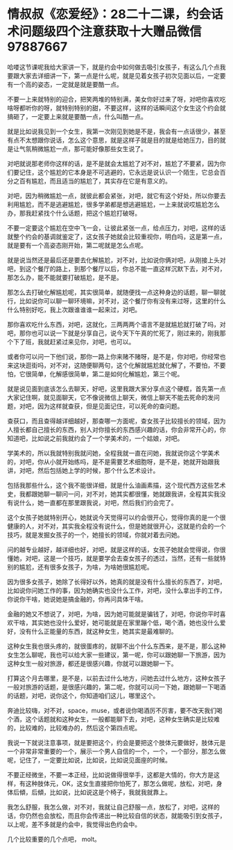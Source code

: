 # 情叔叔《恋爱经》：28二十二课，约会话术问题级四个注意获取十大赠品微信97887667

哈喽这节课呢我给大家讲一下，就是约会中如何做去吸引女孩子，有这么几个点我要跟大家去详细讲一下，第一点是什么呢，就是见着女孩子初次见面以后，一定要有一个高的姿态，一定就是就是要酷一点。

不要一上来就特别的迎合，把笑两堆的特别满，美女你好过来了呀，对吧你喜欢吃啥呀都听你的呀，就特别特别的甜，不要这样，这样的话瞬间这个女生这个约会就搞砸了，一定要上来就是要酷一点，什么叫酷一点。

就是比如说我见到一个女生，我第一次刚见到她是不是，我会有一点话很少，甚至有点不太想跟你说话，怎么这个意思，就是这样子就是目的就是给她压力，目的就是让气氛稍微尴尬一点，那可能好像那些女生说了。

对吧就说那老师你这样的话，是不是就会太尴尬了对不对，尴尬了不要紧，因为你们要记住，这个尴尬的它本身是不可逃避的，它永远是说认识一个陌生，它总会百分之百有尴尬，而且适当的尴尬了，其实存在它是有意义的。

对吧，因为稍微尴尬一点，就彼此都会紧张，对吧，就它有这个好处，所以你要去利用尴尬，而不是逃避尴尬，很多学弟都是想逃避尴尬，一上来就说哎尴尬怎么办，那我赶紧找个什么话题，把这个尴尬打破呀。

不要一定要这个尴尬在空中飞一会，让彼此紧张一点，给点压力，对吧，这样的话就整个约会的基调就鉴定了，这女孩子她就会比较重视你，明白吗，这是第一点，就是要有一个高姿态刚开始，第二呢就是怎么点呢。

就是说当然还是最后还是要去化解尴尬，对不对，比如说你俩对吧，从刚接上头对吧，到这个餐厅的路上，到那个餐厅以后，你总不能一直这样沉默下去，对不对，那怎么办，能不能就要打破尴尬，是不是。

那怎么去打破化解尴尬呢，其实很简单，就随便找一点这种身边的话题，聊一聊就行，比如说你可以聊一聊环境嘛，对不对，这个餐厅你有没有来过呀，这里的什么什么特别好吃，我上次跟谁谁谁一起来过，对吧。

那你喜欢吃什么东西，对吧，这就化，三两两两个语言不是就尴尬就打破了吗，对吧，那你也可以说一下就是分享自己，说今天下午真的忙死了，刚过来的，刚我那个下了班，我就赶紧过来见你，对吧，也可以。

或者你可以问一下他们说，那你一路上你来赌不赌呀，是不是，你对吧，你经常也来这块逛街吗，对不对，这随便聊两句，这个化解就尴尬就化解了，不要怕，不要怕，它很简单，化解感很简单，第二是如何化解尴尬，第三个呢。

就是说见面到底该怎么去聊天，好吧，这里我跟大家分享点这个硬框，首先第一点大家记住啊，就见面聊天，它不像说微信上聊天，微信上聊天不能去死命的发问题，对吧，因为这样就查获，但是见面记住，可以死命的查问题。

查获口，而且查得越详细越好，那查哪一方面呢，查女孩子比较擅长的领域，因为人擅长都自己擅长的东西，别人对你擅长的东西感兴趣的话，你会非常开心的，你知道吧，比如说之前我就约会了一个学美术的，一个姑娘，对吧。

学美术的，所以我就特别我就问她，全程我就一直在问她，我就说你这个学美术的，对吧，你从小就开始练吗，是不是需要艺术细胞呀，是不是，她就开始跟我讲，对吧，然后包括她上学的时候，那个什么艺术设计。

包括我那些什么，这个我不能很详细，就是什么油画素描，这个现代西方这些艺术史，我都跟她聊一聊问一问，对不对，她其实都很懂，她就跟我讲，全程其实我没有说什么，她一直都在那里跟我说，对吧，然后我们约会完了。

这个女孩子她就特别开心，她就说今天觉得可以约会很开心，觉得你真的是一个很健康的人，对不对，其实我全程没有说什么，但是她就很开心，这就是约会的一个技巧，就是发掘女孩子的一个，她擅长的领域，你就对着去问她。

问的越专业越好，越详细也好，对吧，就是这样的话，女孩子她就会觉得说，你很懂她，对吧，这是一个技巧，就是要学会去查女孩子的透过，当然，还有一些就特别的尴尬，还有很多女孩子，为啥，为啥她很尴尬呢。

因为很多女孩子，她除了长得好以外，她真的就是没有什么擅长的东西了，对吧，比如说你问她工作的事，因为她确实也没什么工作，对吧，没什么拿出手的工作，你说你干啥，她说她是搞金融的，你再问具体干啥。

金融的她又不想说了，对吧，为啥，因为她可能就是骗钱了，对吧，你说你平时喜欢干啥，其实她也没什么爱好，她可能就是在家里蹦个低，喝个酒，她也没什么爱好，没有什么正能量的东西，就这种女生，她其实是最难聊的。

这种女生我也很头疼的，就很蛋疼的，就聊不出个什么东西来，是不是，那么这种女生怎么聊呢，我也可以给大家一些建议，第一呢，你可以跟她聊一下旅游，因为这种女生一般对旅游，都还是很感兴趣，你就可以跟她聊一下。

打算这个月去哪里，是不是，以前去过什么地方，问她去过什么地方，这种女孩子一般对旅游的话题，是很感兴趣的，第二呢，你就可以问一下她，跟她聊一下喝酒的话题，对吧，说你这个，你知道咱们这儿，哪里这个。

奔迪比较嗨，对不对，space，muse，或者说你喝酒厉不厉害，要不改天我们喝个酒，这个话题就和这种女生，一般都能聊下去，对吧，这种女生确实是比较难的，比较难的，比较难办的，然后这个第四点呢。

我说一下就说注意事项，就是要把这个，约会是要把这个肢体元要做好，肢体元是一个非常非常重要的一个，展示一个男人自信的一个，一个，一个部分，那怎么做呢，记住了，一定要比如说，比如说，比如说见面座的时候。

不要正经微坐，不要一本正经，比如说做得很举手，这都是大情的，你大方是这样，有这种肢体元，OK，这女生直接把你怕死了，那怎么做呢，放松，对吧，身体后傾，后傾，比如说，比如说这是个椅子，我就我就靠上。

我怎么舒服，我怎么做，对不对，我就让自己舒服一点，放松了，对吧，这样的话，你仍然也会放松，而且你会传递出一种比较自信的状态，就能吸引到女孩子，以上呢，差不多就是约会中，我觉得出色约会中。

几个比较重要的几个点吧， molt。